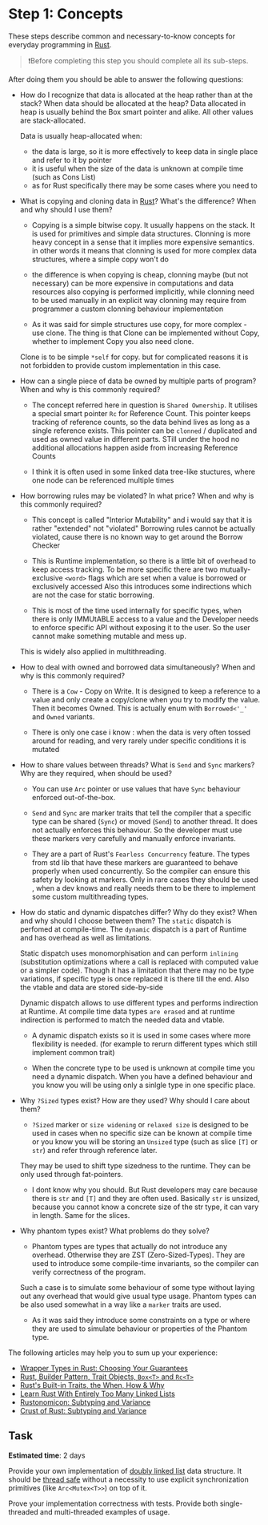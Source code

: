 Step 1: Concepts
================

These steps describe common and necessary-to-know concepts for everyday programming in [Rust].

> ❗️Before completing this step you should complete all its sub-steps.

After doing them you should be able to answer the following questions:
- How do I recognize that data is allocated at the heap rather than at the stack? When data should be allocated at the heap?
    Data allocated in heap is usually behind the Box smart pointer and alike.
    All other values are stack-allocated.

    Data is usually heap-allocated when:
    - the data is large, so it is more effectively to keep data in single place and refer to it by pointer
    - it is useful when the size of the data is unknown at compile time (such as Cons List)
    - as for Rust specifically there may be some cases where you need to 

- What is copying and cloning data in [Rust]? What's the difference? When and why should I use them?
    - Copying is a simple bitwise copy. It usually happens on the stack. It is used for primitives and simple data structures.
    Clonning is more heavy concept in a sense that it implies more expensive semantics.
    in other words it means that clonning is used for more complex data structures, where a simple copy won't do

    - the difference is when copying is cheap, clonning maybe (but not necessary) can be more expensive in computations and data resources
    also copying is performed implicitly, while clonning need to be used manually in an explicit way
    clonning may require from programmer a custom clonning behaviour implementation

    - As it was said for simple structures use copy, for more complex - use clone.
    The thing is that Clone can be implemented without Copy, whether to implement Copy you also need clone.

    Clone is to be simple `*self` for copy. but for complicated reasons it is not forbidden to provide custom implementation in this case.
    
- How can a single piece of data be owned by multiple parts of program? When and why is this commonly required?
    - The concept referred here in question is `Shared Ownership`.
    It utilises a special smart pointer `Rc` for Reference Count.
    This pointer keeps tracking of reference counts, so the data behind lives as long as a single reference exists.
    This pointer can be `clonned` / duplicated and used as owned value in different parts.
    STill under the hood no additional allocations happen aside from increasing Reference Counts
    
    - I think it is often used in some linked data tree-like stuctures,
    where one node can be referenced multiple times
     
- How borrowing rules may be violated? In what price? When and why is this commonly required?
    - This concept is called "Interior Mutability" and i would say that it is rather "extended" not "violated"
    Borrowing rules cannot be actually violated, cause there is no known way to get around the Borrow Checker

    - This is Runtime implementation, so there is a little bit of overhead to keep access tracking.
    To be more specific there are two mutually-exclusive `<word>` flags which are set when a value is borrowed or exclusively accessed
    Also this introduces some indirections which are not the case for static borrowing.

    - This is most of the time used internally for specific types, when there is only IMMUtABLE access to a value
    and the Developer needs to enforce specific API without exposing it to the user.
    So the user cannot make something mutable and mess up.

    This is widely also applied in multithreading.

- How to deal with owned and borrowed data simultaneously? When and why is this commonly required?
    - There is a `Cow` - Copy on Write.
    It is designed to keep a reference to a value and only create a copy/clone when you try to modify the value.
    Then it becomes Owned.
    This is actually enum with `Borrowed<'_'` and `Owned` variants.

    - There is only one case i know : when the data is very often tossed around for reading,
    and very rarely under specific conditions it is mutated
    
- How to share values between threads? What is `Send` and `Sync` markers? Why are they required, when should be used?
    - You can use `Arc` pointer or use values that have `Sync` behaviour enforced out-of-the-box.
    - `Send` and `Sync` are marker traits that 
    tell the compiler that a specific type can be shared (`Sync`) or moved (`Send`) to another thread.
    It does not actually enforces this behaviour. So the developer must use these markers very carefully and manually enforce invariants.

    - They are a part of Rust's `Fearless Concurrency` feature.
    The types from std lib that have these markers are guaranteed to behave properly when used concurrently.
    So the compiler can ensure this safety by looking at markers.
    Only in rare cases they should be used , when a dev knows and really needs them to be there to implement some custom multithreading types.

- How do static and dynamic dispatches differ? Why do they exist? When and why should I choose between them?
    The `static` dispatch is perfomed at compile-time.
    The `dynamic` dispatch is a part of Runtime and has overhead as well as limitations.

    Static dispatch uses monomorphisation and can perform `inlining` (substitution optimizations where a call is replaced with computed value or a simpler code).
    Though it has a limitation that there may no be type variations, if specific type is once replaced it is there till the end.
    Also the vtable and data are stored side-by-side
    
    Dynamic dispatch allows to use different types and performs indirection at Runtime.
    At compile time data types `are erased` and at runtime indirection is performed to match the needed data and vtable.

    - A dynamic dispatch exists so it is used in some cases where more flexibility is needed.
    (for example to rerurn different types which still implement common trait)

    - When the concrete type to be used is unknown at compile time you need a dynamic dispatch.
    When you have a defined behaviour and you know you will be using only a sinlgle type in one specific place.

- Why `?Sized` types exist? How are they used? Why should I care about them?
    - `?Sized` marker or `size widening` or `relaxed size` is designed to be used in cases when no specific size can be known at compile time
    or you know you will be storing an `Unsized` type (such as slice `[T]` or `str`) and refer through reference later.

    They may be used to shift type sizedness to the runtime.
    They can be only used through fat-pointers.

    - I dont know why you should.
    But Rust developers may care because there is `str` and `[T]`
    and they are often used.
    Basically `str` is unsized, because you cannot know a concrete size of the str type,
    it can vary in length. Same for the slices.

- Why phantom types exist? What problems do they solve?
    - Phantom types are types that actually do not introduce any overhead.
    Otherwise they are ZST (Zero-Sized-Types).
    They are used to introduce some compile-time invariants,
    so the compiler can verify correctness of the program.

    Such a case is to simulate some behaviour of some type without laying out any overhead that would give usual type usage.
    Phantom types can be also used somewhat in a way like a `marker` traits are used.

    - As it was said they introduce some constraints on a type or where they are used
    to simulate behaviour or properties of the Phantom type.


The following articles may help you to sum up your experience:
- [Wrapper Types in Rust: Choosing Your Guarantees][1]
- [Rust, Builder Pattern, Trait Objects, `Box<T>` and `Rc<T>`][2]
- [Rust's Built-in Traits, the When, How & Why][3]
- [Learn Rust With Entirely Too Many Linked Lists][4]
- [Rustonomicon: Subtyping and Variance][13]
- [Crust of Rust: Subtyping and Variance][14]



## Task

__Estimated time__: 2 days




Provide your own implementation of [doubly linked list][11] data structure. It should be [thread safe][12] without a necessity to use explicit synchronization primitives (like `Arc<Mutex<T>>`) on top of it.

Prove your implementation correctness with tests. Provide both single-threaded and multi-threaded examples of usage.  




[Rust]: https://www.rust-lang.org

[1]: https://manishearth.github.io/blog/2015/05/27/wrapper-types-in-rust-choosing-your-guarantees
[2]: https://abronan.com/rust-trait-objects-box-and-rc
[3]: https://llogiq.github.io/2015/07/30/traits.html
[4]: https://rust-unofficial.github.io/too-many-lists/
[11]: https://en.wikipedia.org/wiki/Doubly_linked_list
[12]: https://en.wikipedia.org/wiki/Thread_safety
[13]: https://doc.rust-lang.org/nomicon/subtyping.html
[14]: https://www.youtube.com/watch?v=iVYWDIW71jk
